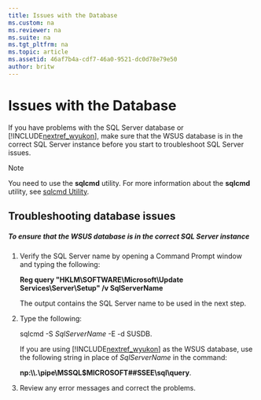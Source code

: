 ```yaml
---
title: Issues with the Database
ms.custom: na
ms.reviewer: na
ms.suite: na
ms.tgt_pltfrm: na
ms.topic: article
ms.assetid: 46af7b4a-cdf7-46a0-9521-dc0d78e79e50
author: britw
---
```

# Issues with the Database
If you have problems with the SQL Server database or [!INCLUDE[nextref_wyukon](../Token/nextref_wyukon_md.md)], make sure that the WSUS database is in the correct SQL Server instance before you start to troubleshoot SQL Server issues.  
  
> [!NOTE]  
> You need to use the **sqlcmd** utility. For more information about the **sqlcmd** utility, see [sqlcmd Utility](http://go.microsoft.com/fwlink/?LinkId=81183).  
  
## Troubleshooting database issues  
  
##### To ensure that the WSUS database is in the correct SQL Server instance  
  
1.  Verify the SQL Server name by opening a Command Prompt window and typing the following:  
  
    **Reg query "HKLM\\SOFTWARE\\Microsoft\\Update Services\\Server\\Setup" \/v SqlServerName**  
  
    The output contains the SQL Server name to be used in the next step.  
  
2.  Type the following:  
  
    sqlcmd \-S *SqlServerName* \-E \-d SUSDB.  
  
    If you are using [!INCLUDE[nextref_wyukon](../Token/nextref_wyukon_md.md)] as the WSUS database, use the following string in place of *SqlServerName* in the command:  
  
    **np:\\\\.\\pipe\\MSSQL$MICROSOFT\#\#SSEE\\sql\\query**.  
  
3.  Review any error messages and correct the problems.  
  
